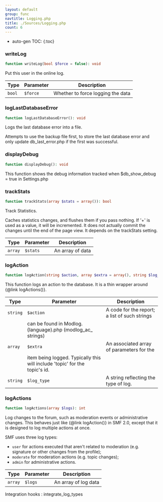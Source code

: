 ```yaml
---
layout: default
group: func
navtitle: Logging.php
title: ./Sources/Logging.php
count: 6
---
```

* auto-gen TOC:
{:toc}
### writeLog

```php
function writeLog(bool $force = false): void
```
Put this user in the online log.



Type|Parameter|Description
---|---|---
`bool`|`$force`|Whether to force logging the data

### logLastDatabaseError

```php
function logLastDatabaseError(): void
```
Logs the last database error into a file.

Attempts to use the backup file first, to store the last database error
and only update db_last_error.php if the first was successful.

### displayDebug

```php
function displayDebug(): void
```
This function shows the debug information tracked when $db_show_debug = true
in Settings.php



### trackStats

```php
function trackStats(array $stats = array()): bool
```
Track Statistics.

Caches statistics changes, and flushes them if you pass nothing.
If '+' is used as a value, it will be incremented.
It does not actually commit the changes until the end of the page view.
It depends on the trackStats setting.

Type|Parameter|Description
---|---|---
`array`|`$stats`|An array of data

### logAction

```php
function logAction(string $action, array $extra = array(), string $log_type = 'moderate'): int
```
This function logs an action to the database. It is a
thin wrapper around {@link logActions()}.



Type|Parameter|Description
---|---|---
`string`|`$action`|A code for the report; a list of such strings
||can be found in Modlog.{language}.php (modlog_ac_ strings)
`array`|`$extra`|An associated array of parameters for the
||item being logged. Typically this will include 'topic' for the topic's id.
`string`|`$log_type`|A string reflecting the type of log.

### logActions

```php
function logActions(array $logs): int
```
Log changes to the forum, such as moderation events or administrative
changes. This behaves just like {@link logAction()} in SMF 2.0, except
that it is designed to log multiple actions at once.

SMF uses three log types:

- `user` for actions executed that aren't related to
   moderation (e.g. signature or other changes from the profile);
- `moderate` for moderation actions (e.g. topic changes);
- `admin` for administrative actions.

Type|Parameter|Description
---|---|---
`array`|`$logs`|An array of log data

Integration hooks
: integrate_log_types

